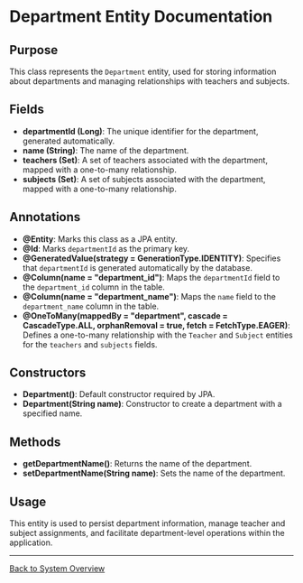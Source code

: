 # Department Entity Documentation

## Purpose

This class represents the `Department` entity, used for storing information about departments and managing relationships with teachers and subjects.

## Fields

- **departmentId (Long)**: The unique identifier for the department, generated automatically.
- **name (String)**: The name of the department.
- **teachers (Set<Teacher>)**: A set of teachers associated with the department, mapped with a one-to-many relationship.
- **subjects (Set<Subject>)**: A set of subjects associated with the department, mapped with a one-to-many relationship.

## Annotations

- **@Entity**: Marks this class as a JPA entity.
- **@Id**: Marks `departmentId` as the primary key.
- **@GeneratedValue(strategy = GenerationType.IDENTITY)**: Specifies that `departmentId` is generated automatically by the database.
- **@Column(name = "department_id")**: Maps the `departmentId` field to the `department_id` column in the table.
- **@Column(name = "department_name")**: Maps the `name` field to the `department_name` column in the table.
- **@OneToMany(mappedBy = "department", cascade = CascadeType.ALL, orphanRemoval = true, fetch = FetchType.EAGER)**: Defines a one-to-many relationship with the `Teacher` and `Subject` entities for the `teachers` and `subjects` fields.

## Constructors

- **Department()**: Default constructor required by JPA.
- **Department(String name)**: Constructor to create a department with a specified name.

## Methods

- **getDepartmentName()**: Returns the name of the department.
- **setDepartmentName(String name)**: Sets the name of the department.

## Usage

This entity is used to persist department information, manage teacher and subject assignments, and facilitate department-level operations within the application.

---

[Back to System Overview](../../system-overview.md)
